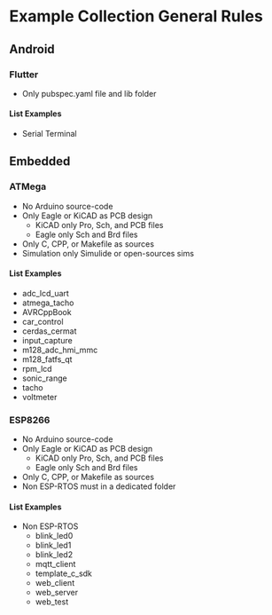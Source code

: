 # Example Collection General Rules

## Android

### Flutter
- Only pubspec.yaml file and lib folder

#### List Examples
- Serial Terminal

## Embedded

### ATMega
- No Arduino source-code
- Only Eagle or KiCAD as PCB design
	+ KiCAD only Pro, Sch, and PCB files
	+ Eagle only Sch and Brd files
- Only C, CPP, or Makefile as sources
- Simulation only Simulide or open-sources sims

#### List Examples
- adc_lcd_uart
- atmega_tacho
- AVRCppBook
- car_control
- cerdas_cermat
- input_capture
- m128_adc_hmi_mmc
- m128_fatfs_qt
- rpm_lcd
- sonic_range
- tacho
- voltmeter

### ESP8266
- No Arduino source-code
- Only Eagle or KiCAD as PCB design
	+ KiCAD only Pro, Sch, and PCB files
	+ Eagle only Sch and Brd files
- Only C, CPP, or Makefile as sources
- Non ESP-RTOS must in a dedicated folder

#### List Examples
- Non ESP-RTOS
	+ blink_led0
	+ blink_led1
	+ blink_led2
	+ mqtt_client
	+ template_c_sdk
	+ web_client
	+ web_server
	+ web_test


